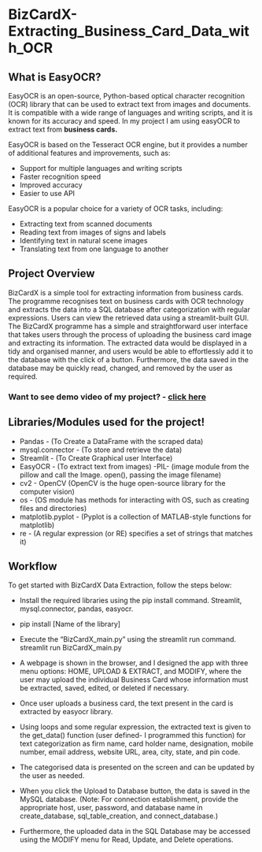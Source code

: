 # BizCardX-Extracting_Business_Card_Data_with_OCR
## What is EasyOCR?
EasyOCR is an open-source, Python-based optical character recognition (OCR) library that can be used to extract text from images and documents. It is compatible with a wide range of languages and writing scripts, and it is known for its accuracy and speed. In my project I am using easyOCR to extract text from **business cards.**

EasyOCR is based on the Tesseract OCR engine, but it provides a number of additional features and improvements, such as:
-	Support for multiple languages and writing scripts
-	Faster recognition speed
-	Improved accuracy
-	Easier to use API
  
EasyOCR is a popular choice for a variety of OCR tasks, including:

-	Extracting text from scanned documents
-	Reading text from images of signs and labels
-	Identifying text in natural scene images
-	Translating text from one language to another

## Project Overview

BizCardX is a simple tool for extracting information from business cards. The programme recognises text on business cards with OCR technology and extracts the data into a SQL database after categorization with regular expressions. Users can view the retrieved data using a streamlit-built GUI. The BizCardX programme has a simple and straightforward user interface that takes users through the process of uploading the business card image and extracting its information. The extracted data would be displayed in a tidy and organised manner, and users would be able to effortlessly add it to the database with the click of a button. Furthermore, the data saved in the database may be quickly read, changed, and removed by the user as required.

### Want to see demo video of my project? - [click here]()

## Libraries/Modules used for the project!

   - Pandas - (To Create a DataFrame with the scraped data)
   - mysql.connector - (To store and retrieve the data)
   - Streamlit - (To Create Graphical user Interface)
   - EasyOCR - (To extract text from images)
   -PIL- (image module from the pillow and call the Image. open(), passing the image filename)
   - cv2 - OpenCV (OpenCV is the huge open-source library for the computer vision)
   - os - (OS module has methods for interacting with OS, such as creating files and directories)
   - matplotlib.pyplot -  (Pyplot is a collection of MATLAB-style functions for matplotlib)
  - re - (A regular expression (or RE) specifies a set of strings that matches it)


## Workflow

To get started with BizCardX Data Extraction, follow the steps below:
-	Install the required libraries using the pip install command. Streamlit, mysql.connector, pandas, easyocr.
-	pip install [Name of the library]
-	Execute the “BizCardX_main.py” using the streamlit run command.
streamlit run BizCardX_main.py

-	A webpage is shown in the browser, and I designed the app with three menu options: HOME, UPLOAD & EXTRACT, and MODIFY, where the user may upload the individual Business Card whose information must be extracted, saved, edited, or deleted if necessary.
-	Once user uploads a business card, the text present in the card is extracted by easyocr library.
-	Using loops and some regular expression, the extracted text is given to the get_data() function (user defined- I programmed this function) for text categorization as firm name, card holder name, designation, mobile number, email address, website URL, area, city, state, and pin code.
-	The categorised data is presented on the screen and can be updated by the user as needed.
-	When you click the Upload to Database button, the data is saved in the MySQL database. (Note: For connection establishment, provide the appropriate host, user, password, and database name in create_database, sql_table_creation, and connect_database.)
-	Furthermore, the uploaded data in the SQL Database may be accessed using the MODIFY menu for Read, Update, and Delete operations.


